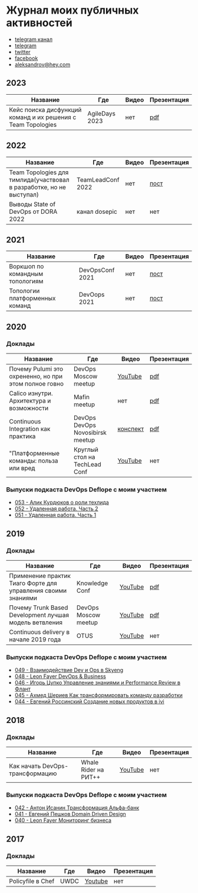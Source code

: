 # Журнал моих публичных активностей

* [telegram канал](https://t.me/aladmit_world)
* [telegram](https://t.me/aladmit)
* [twitter](https://twitter.com/aladmit_twit)
* [facebook](https://www.facebook.com/aladmit)
* aleksandrov@hey.com

## 2023
| Название | Где | Видео | Презентация |
| - | - | - | - |
| Кейс поиска дисфункций команд и их решения с Team Topologies | AgileDays 2023 | нет | [pdf](https://github.com/aladmit/public/blob/main/pdfs/Кейс%20поиска%20дисфункций%20команд%20и%20их%20решения%20с%20Team%20Topologies.pdf) |

## 2022
| Название | Где | Видео | Презентация |
| - | - | - | - |
| Team Topologies для тимлида(участвовал в разработке, но не выступал) | TeamLeadConf 2022 | нет | [пост](https://enabling.team/team-topologies-for-teamleads) |
| Выводы State of DevOps от DORA 2022 | канал dosepic | нет | нет |

## 2021
| Название | Где | Видео | Презентация |
| - | - | - | - |
| Воркшоп по командным топологиям | DevOpsConf 2021 | нет | [пост](https://enabling.team/team-topologies-workshop) |
| Топологии платформенных команд | DevOops 2021 | нет | [пост](https://enabling.team/team-topologies-for-platform-teams) |

## 2020

### Доклады
| Название | Где | Видео | Презентация |
| - | - | - | - |
| Почему Pulumi это охрененно, но при этом полное говно | DevOps Moscow meetup | [YouTube](https://www.youtube.com/watch?v=uUwfSNF-vfk&t=1036s) | [pdf](https://github.com/aladmit/public/blob/main/pdfs/Почему%20Pulumi%20это%20охрененно%2C%20но%20при%20этом%20полное%20говно.pdf) |
| Calico изнутри. Архитектура и возможности | Mafin meetup | нет | [pdf](https://github.com/aladmit/public/blob/main/pdfs/Calico%20изнутри.%20Архитектура%20и%20возможности.pdf) |
| Continuous Integration как практика | DevOps DevOps Novosibirsk meetup| [конспект](https://github.com/patsevanton/russian-conferences-articles/blob/master/articles/Андрей-Александров-Continuous-Integration-как-практика-а-не-Jenkins.md) | [pdf](https://github.com/aladmit/public/blob/main/pdfs/Continuous%20Integration%20как%20практика.pdf) |
| "Платформенные команды: польза или вред | Круглый стол на TechLead Conf  | [YouTube](https://www.youtube.com/watch?v=6BXC0BuXVzI&feature=youtu.be) | нет |

### Выпуски подкаста DevOps Deflope с моим участием
* [053 - Алик Курдюков о роли техлида](https://devopsdeflope.ru/posts/2020/053.html)
* [052 - Удаленная работа. Часть 2](https://devopsdeflope.ru/posts/2020/052.html)
* [051 - Удаленная работа. Часть 1](https://devopsdeflope.ru/posts/2020/051.html)

## 2019
### Доклады
| Название | Где | Видео | Презентация |
| - | - | - | - |
| Применение практик Тиаго Форте для управления своими знаниями | Knowledge Conf | [YouTube](https://www.youtube.com/watch?v=kzgMyzP0Ux0&feature=youtu.be) | [pdf](https://github.com/aladmit/public/blob/main/pdfs/Применение%20практик%20Тиаго%20Форте%20для%20управления%20своими%20знаниями.pdf) |
| Почему Trunk Based Development лучшая модель ветвления | DevOps Moscow meetup | [YouTube](https://www.youtube.com/watch?v=hIW5ynk8HWc) | [pdf](https://github.com/aladmit/public/blob/main/pdfs/Почему%20Trunk%20Based%20Development%20лучшая%20модель%20ветвления.pdf) |
| Continuous delivery в начале 2019 года | OTUS | [YouTube](https://youtu.be/cei9N7vy_2k) | нет |

### Выпуски подкаста DevOps Deflope с моим участием
* [049 - Взаимодействие Dev и Ops в Skyeng](https://devopsdeflope.ru/posts/2019/049.html)
* [048 - Leon Fayer DevOps & Business](https://devopsdeflope.ru/posts/2019/048.html)
* [046 - Игорь Цупко Управление знаниями и Performance Review в Флант](https://devopsdeflope.ru/posts/2019/046.html)
* [045 - Ахмед Шериев Как трансформировать команду разработки](https://devopsdeflope.ru/posts/2019/045.html)
* [044 - Евгений Россинский Создание новых продуктов в ivi](https://devopsdeflope.ru/posts/2019/044.html)

## 2018
### Доклады
| Название | Где | Видео | Презентация |
| - | - | - | - |
| Как начать DevOps-трансформацию | Whale Rider на РИТ++ | [YouTube](https://www.youtube.com/watch?v=voAm67851JU&feature=youtu.be) | нет |

### Выпуски подкаста DevOps Deflope с моим участием
* [042 - Антон Исанин Трансформация Альфа-банк](https://devopsdeflope.ru/posts/2018/042.html)
* [041 - Евгений Пешков Domain Driven Design](https://devopsdeflope.ru/posts/2018/041.html)
* [040 - Leon Fayer Мониторинг бизнеса](https://devopsdeflope.ru/posts/2018/040.html)

## 2017
### Доклады
| Название | Где | Видео | Презентация |
| - | - | - | - |
| Policyfile в Chef | UWDC | [Youtube](https://www.youtube.com/watch?v=ws1rc6YnqzA) | нет |
